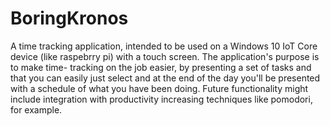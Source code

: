 # BoringKronos
A time tracking application, intended to be used on a Windows 10 IoT Core device (like raspebrry pi) with a touch screen. The application's purpose is to make time- tracking on the job easier, by presenting a set of tasks and that you can easily just select and at the end of the day you'll be presented with a schedule of what you have been doing.
Future functionality might include integration with productivity increasing techniques like pomodori, for example.
